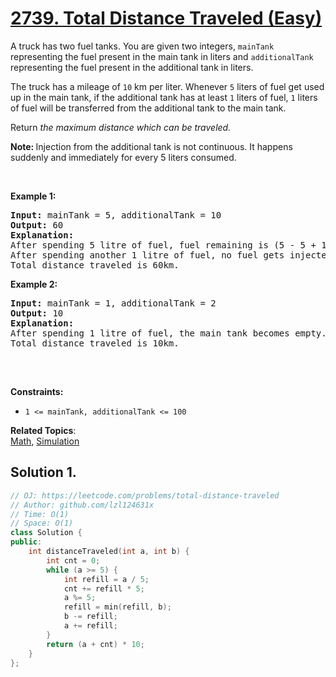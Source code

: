 # [2739. Total Distance Traveled (Easy)](https://leetcode.com/problems/total-distance-traveled)

<p>A truck has two fuel tanks. You are given two integers, <code>mainTank</code> representing the fuel present in the main tank in liters and <code>additionalTank</code> representing the fuel present in the additional tank in liters.</p>
<p>The truck has a mileage of <code>10</code> km per liter. Whenever <code>5</code> liters of fuel get&nbsp;used up in the main tank,&nbsp;if the additional tank has at least <code>1</code> liters of fuel, <code>1</code> liters of fuel will be transferred from the additional tank to the main tank.</p>
<p>Return <em>the maximum distance which can be traveled.</em></p>
<p><strong>Note: </strong>Injection from the additional tank is not continuous. It happens suddenly and immediately for every 5 liters consumed.</p>
<p>&nbsp;</p>
<p><strong class="example">Example 1:</strong></p>
<pre><strong>Input:</strong> mainTank = 5, additionalTank = 10
<strong>Output:</strong> 60
<strong>Explanation:</strong> 
After spending 5 litre of fuel, fuel remaining is (5 - 5 + 1) = 1 litre and distance traveled is 50km.
After spending another 1 litre of fuel, no fuel gets injected in the main tank and the main tank becomes empty.
Total distance traveled is 60km.
</pre>
<p><strong class="example">Example 2:</strong></p>
<pre><strong>Input:</strong> mainTank = 1, additionalTank = 2
<strong>Output:</strong> 10
<strong>Explanation:</strong> 
After spending 1 litre of fuel, the main tank becomes empty.
Total distance traveled is 10km.

</pre>
<p>&nbsp;</p>
<p><strong>Constraints:</strong></p>
<ul>
	<li><code>1 &lt;= mainTank, additionalTank &lt;= 100</code></li>
</ul>

**Related Topics**:  
[Math](https://leetcode.com/tag/math/), [Simulation](https://leetcode.com/tag/simulation/)

## Solution 1.

```cpp
// OJ: https://leetcode.com/problems/total-distance-traveled
// Author: github.com/lzl124631x
// Time: O(1)
// Space: O(1)
class Solution {
public:
    int distanceTraveled(int a, int b) {
        int cnt = 0;
        while (a >= 5) {
            int refill = a / 5;
            cnt += refill * 5;
            a %= 5;
            refill = min(refill, b);
            b -= refill;
            a += refill;
        }
        return (a + cnt) * 10;
    }
};
```